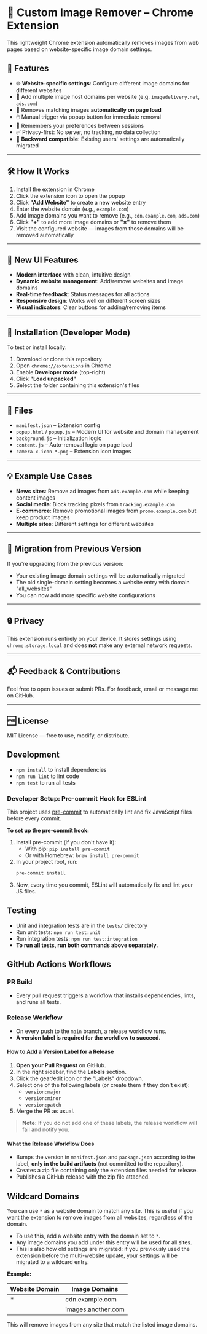 # 🧹 Custom Image Remover – Chrome Extension

This lightweight Chrome extension automatically removes images from web pages based on website-specific image domain settings.

## 🚀 Features

- 🌐 **Website-specific settings**: Configure different image domains for different websites
- 🔧 Add multiple image host domains per website (e.g. `imagedelivery.net`, `ads.com`)
- 🧼 Removes matching images **automatically on page load**
- 🖱️ Manual trigger via popup button for immediate removal
- 🧠 Remembers your preferences between sessions
- ✅ Privacy-first: No server, no tracking, no data collection
- 🔄 **Backward compatible**: Existing users' settings are automatically migrated

---

## 🛠 How It Works

1. Install the extension in Chrome
2. Click the extension icon to open the popup
3. Click **"Add Website"** to create a new website entry
4. Enter the website domain (e.g., `example.com`)
5. Add image domains you want to remove (e.g., `cdn.example.com`, `ads.com`)
6. Click **"+"** to add more image domains or **"×"** to remove them
7. Visit the configured website — images from those domains will be removed automatically

---

## 🎨 New UI Features

- **Modern interface** with clean, intuitive design
- **Dynamic website management**: Add/remove websites and image domains
- **Real-time feedback**: Status messages for all actions
- **Responsive design**: Works well on different screen sizes
- **Visual indicators**: Clear buttons for adding/removing items

---

## 🔧 Installation (Developer Mode)

To test or install locally:

1. Download or clone this repository
2. Open `chrome://extensions` in Chrome
3. Enable **Developer mode** (top-right)
4. Click **"Load unpacked"**
5. Select the folder containing this extension's files

---

## 📁 Files

- `manifest.json` – Extension config
- `popup.html` / `popup.js` – Modern UI for website and domain management
- `background.js` – Initialization logic
- `content.js` – Auto-removal logic on page load
- `camera-x-icon-*.png` – Extension icon images

---

## 💡 Example Use Cases

- **News sites**: Remove ad images from `ads.example.com` while keeping content images
- **Social media**: Block tracking pixels from `tracking.example.com`
- **E-commerce**: Remove promotional images from `promo.example.com` but keep product images
- **Multiple sites**: Different settings for different websites

---

## 🔄 Migration from Previous Version

If you're upgrading from the previous version:
- Your existing image domain settings will be automatically migrated
- The old single-domain setting becomes a website entry with domain "all_websites"
- You can now add more specific website configurations

---

## 🔒 Privacy

This extension runs entirely on your device. It stores settings using `chrome.storage.local` and does **not** make any external network requests.

---

## 📬 Feedback & Contributions

Feel free to open issues or submit PRs. For feedback, email or message me on GitHub.

---

## 🆓 License

MIT License — free to use, modify, or distribute.

## Development
- `npm install` to install dependencies
- `npm run lint` to lint code
- `npm test` to run all tests

### Developer Setup: Pre-commit Hook for ESLint
This project uses [pre-commit](https://pre-commit.com/) to automatically lint and fix JavaScript files before every commit.

**To set up the pre-commit hook:**
1. Install pre-commit (if you don't have it):
   - With pip: `pip install pre-commit`
   - Or with Homebrew: `brew install pre-commit`
2. In your project root, run:
   ```sh
   pre-commit install
   ```
3. Now, every time you commit, ESLint will automatically fix and lint your JS files.

## Testing
- Unit and integration tests are in the `tests/` directory
- Run unit tests: `npm run test:unit`
- Run integration tests: `npm run test:integration`
- **To run all tests, run both commands above separately.**

## GitHub Actions Workflows

### PR Build
- Every pull request triggers a workflow that installs dependencies, lints, and runs all tests.

### Release Workflow
- On every push to the `main` branch, a release workflow runs.
- **A version label is required for the workflow to succeed.**

#### How to Add a Version Label for a Release
1. **Open your Pull Request** on GitHub.
2. In the right sidebar, find the **Labels** section.
3. Click the gear/edit icon or the "Labels" dropdown.
4. Select one of the following labels (or create them if they don't exist):
    - `version:major`
    - `version:minor`
    - `version:patch`
5. Merge the PR as usual.

> **Note:** If you do not add one of these labels, the release workflow will fail and notify you.

#### What the Release Workflow Does
- Bumps the version in `manifest.json` and `package.json` according to the label, **only in the build artifacts** (not committed to the repository).
- Creates a zip file containing only the extension files needed for release.
- Publishes a GitHub release with the zip file attached.

## Wildcard Domains

You can use `*` as a website domain to match any site. This is useful if you want the extension to remove images from all websites, regardless of the domain.

- To use this, add a website entry with the domain set to `*`.
- Any image domains you add under this entry will be used for all sites.
- This is also how old settings are migrated: if you previously used the extension before the multi-website update, your settings will be migrated to a wildcard entry.

**Example:**

| Website Domain | Image Domains           |
|---------------|------------------------|
| *             | cdn.example.com        |
|               | images.another.com     |

This will remove images from any site that match the listed image domains.
